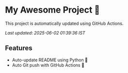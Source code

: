 # My Awesome Project 🚀

This project is automatically updated using GitHub Actions.

_Last updated: 2025-06-02 01:39:36 IST_

## Features
- Auto-update README using Python 🐍
- Auto Git push with GitHub Actions 🤖
